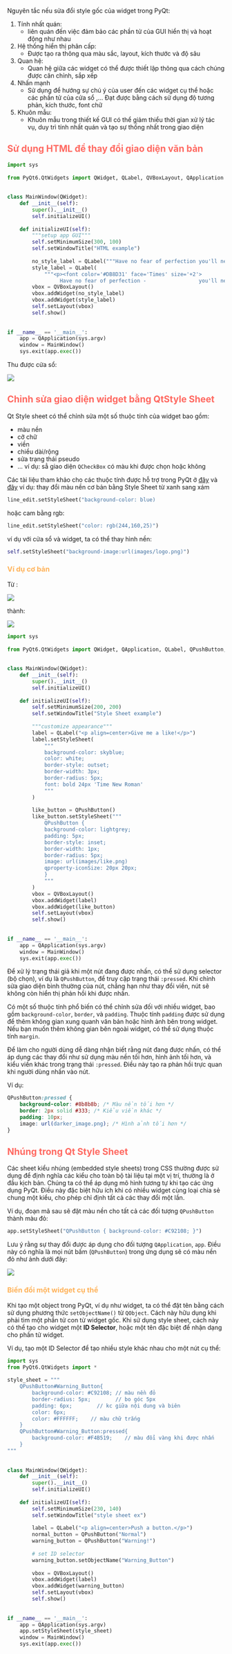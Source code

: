 Nguyên tắc nếu sửa đổi style gốc của widget trong PyQt:
1. Tính nhất quán:
	- liên quán đến việc đảm bảo các phần tử của GUI hiển thị và hoạt động như nhau 
2. Hệ thống hiển thị phân cấp:
	- Được tạo ra thông qua màu sắc, layout, kích thước và độ sâu
3. Quan hệ:
	- Quan hệ giữa các widget có thể được thiết lập thông qua cách chúng được căn chỉnh, sắp xếp
4. Nhấn mạnh
	- Sử dụng để hướng sự chú ý của user đến các widget cụ thể hoặc các phần tử của cửa sổ ,... Đạt được bằng cách sử dụng độ tương phản, kích thước, font chữ
5. Khuôn mẫu:
	- Khuôn mẫu trong thiết kế GUI có thể giảm thiểu thời gian xử lý tác vụ, duy trì tính nhất quán và tạo sự thống nhất trong giao diện

## <span style="color:rgb(255, 105, 97)">Sử dụng HTML để thay đổi giao diện văn bản</span> 

```python
import sys  
  
from PyQt6.QtWidgets import QWidget, QLabel, QVBoxLayout, QApplication  
  
  
class MainWindow(QWidget):  
    def __init__(self):  
        super().__init__()  
        self.initializeUI()  
  
    def initializeUI(self):  
        """setup app GUI"""  
        self.setMinimumSize(300, 100)  
        self.setWindowTitle("HTML example")  
  
        no_style_label = QLabel("""Have no fear of perfection you'll never reach it. - Salvador Dali""")  
        style_label = QLabel(  
            """<p><font color='#DB8D31' face='Times' size='+2'>  
                 Have no fear of perfection -                 you'll never reach it.</font></p>                 <p align='right'>                 <b> - <i>Salvador Dali</i></b></p>"""        )  
        vbox = QVBoxLayout()  
        vbox.addWidget(no_style_label)  
        vbox.addWidget(style_label)  
        self.setLayout(vbox)  
        self.show()  
  
  
if __name__ == '__main__':  
    app = QApplication(sys.argv)  
    window = MainWindow()  
    sys.exit(app.exec())
```

Thu được cửa sổ:

![](Pasted%20image%2020240815142259.png)
## <span style="color:rgb(255, 105, 97)">Chỉnh sửa giao diện widget bằng QtStyle Sheet</span> 

Qt Style sheet có thể chỉnh sửa một số thuộc tính của widget bao gồm:
- màu nền
- cỡ chữ
- viền
- chiều dài/rộng
- sửa trạng thái pseudo 
- ...
ví dụ: sẳ giao diện `QCheckBox` có màu khi được chọn hoặc không

Các tài liệu tham khảo cho các thuộc tính được hỗ trợ trong PyQt ở [đây](https://doc.qt.io/qt-6/stylesheet-reference.html) và [đây](https://doc.qt.io/qt-6/stylesheet-examples.html)
ví dụ: thay đổi màu nền cơ bản bằng Style Sheet từ xanh sang xám 
```python
line_edit.setStyleSheet("background-color: blue)
```
hoặc cam bằng rgb:
```python
line_edit.setStyleSheet("color: rgb(244,160,25)")
```

ví dụ với cửa sổ và widget, ta có thể thay hình nền:
```python
self.setStyleSheet("background-image:url(images/logo.png)")
```


### <span style="color:rgb(255, 179, 91)">Ví dụ cơ bản</span> 

Từ :

![](Pasted%20image%2020240816155141.png)

thành: 

![](Pasted%20image%2020240816155152.png)


```python
import sys  
  
from PyQt6.QtWidgets import QWidget, QApplication, QLabel, QPushButton, QVBoxLayout  
  
  
class MainWindow(QWidget):  
    def __init__(self):  
        super().__init__()  
        self.initializeUI()  
  
    def initializeUI(self):  
        self.setMinimumSize(200, 200)  
        self.setWindowTitle("Style Sheet example")  
  
        """customize appearance"""  
        label = QLabel("<p align=center>Give me a like!</p>")  
        label.setStyleSheet(  
            """  
            background-color: skyblue;            
            color: white;            
            border-style: outset;            
            border-width: 3px;            
            border-radius: 5px;            
            font: bold 24px 'Time New Roman'            
            """        
        )  
  
        like_button = QPushButton()  
        like_button.setStyleSheet("""  
            QPushButton {
            background-color: lightgrey;            
            padding: 5px;            
            border-style: inset;            
            border-width: 1px;            
            border-radius: 5px;            
            image: url(images/like.png)            
            qproperty-iconSize: 20px 20px;
            }        
            """
        )  
        vbox = QVBoxLayout()  
        vbox.addWidget(label)  
        vbox.addWidget(like_button)  
        self.setLayout(vbox)  
        self.show()  
  
  
if __name__ == '__main__':  
    app = QApplication(sys.argv)  
    window = MainWindow()  
    sys.exit(app.exec())
```

Để xử lý trạng thái giả khi một nút đang được nhấn, có thể sử dụng selector (bộ chọn), ví dụ là `QPushButton`, để truy cập trạng thái `:pressed`. Khi chỉnh sửa giao diện bình thường của nút, chẳng hạn như thay đổi viền, nút sẽ không còn hiển thị phản hồi khi được nhấn.

Có một số thuộc tính phổ biến có thể chỉnh sửa đối với nhiều widget, bao gồm `background-color`, `border`, và `padding`. Thuộc tính `padding` được sử dụng để thêm không gian xung quanh văn bản hoặc hình ảnh bên trong widget. Nếu bạn muốn thêm không gian bên ngoài widget, có thể sử dụng thuộc tính `margin`.

Để làm cho người dùng dễ dàng nhận biết rằng nút đang được nhấn, có thể áp dụng các thay đổi như sử dụng màu nền tối hơn, hình ảnh tối hơn, và kiểu viền khác trong trạng thái `:pressed`. Điều này tạo ra phản hồi trực quan khi người dùng nhấn vào nút.

Ví dụ:
```css
QPushButton:pressed {
    background-color: #8b8b8b; /* Màu nền tối hơn */
    border: 2px solid #333; /* Kiểu viền khác */
    padding: 10px;
    image: url(darker_image.png); /* Hình ảnh tối hơn */
}
```

## <span style="color:rgb(255, 105, 97)">Nhúng trong Qt Style Sheet</span> 

Các sheet kiểu nhúng (embedded style sheets) trong CSS thường được sử dụng để định nghĩa các kiểu cho toàn bộ tài liệu tại một vị trí, thường là ở đầu kịch bản. Chúng ta có thể áp dụng mô hình tương tự khi tạo các ứng dụng PyQt. Điều này đặc biệt hữu ích khi có nhiều widget cùng loại chia sẻ chung một kiểu, cho phép chỉ định tất cả các thay đổi một lần.

Ví dụ, đoạn mã sau sẽ đặt màu nền cho tất cả các đối tượng `QPushButton` thành màu đỏ:

```python
app.setStyleSheet("QPushButton { background-color: #C92108; }")
```

Lưu ý rằng sự thay đổi được áp dụng cho đối tượng `QApplication`, `app`. Điều này có nghĩa là mọi nút bấm (`QPushButton`) trong ứng dụng sẽ có màu nền đỏ như ảnh dưới đây:

![](Pasted%20image%2020240816163558.png)


### <span style="color:rgb(255, 179, 91)">Biến đổi một widget cụ thể</span> 

Khi tạo một object trong PyQt, ví dụ như widget, ta có thể đặt tên bằng cách sử dụng phương thức `setObjectName()` từ `QObject`. Cách này hữu dụng khi phải tìm một phần tử con từ widget gốc. Khi sử dụng style sheet, cách này có thể tạo cho widget một **ID Selector**, hoặc một tên đặc biệt để nhận dạng cho phần tử widget.

Ví dụ, tạo một ID Selector để tạo nhiều style khác nhau cho một nút cụ thể:
```python
import sys  
from PyQt6.QtWidgets import *  
  
style_sheet = """  
    QPushButton#Warning_Button{        
	    background-color: #C92108; // màu nền đỏ       
	    border-radius: 5px;        // bo góc 5px
	    padding: 6px;        // kc giữa nội dung và biên
	    color: 6px;        
	    color: #FFFFFF;    // màu chữ trắng
	}    
	QPushButton#Warning_Button:pressed{        
		background-color: #F4B519;    // màu đổi vàng khi được nhấn
	}
"""  
  
  
class MainWindow(QWidget):  
    def __init__(self):  
        super().__init__()  
        self.initializeUI()  
  
    def initializeUI(self):  
        self.setMinimumSize(230, 140)  
        self.setWindowTitle("style sheet ex")  
  
        label = QLabel("<p align=center>Push a button.</p>")  
        normal_button = QPushButton("Normal")  
        warning_button = QPushButton("Warning!")  
  
        # set ID selector  
        warning_button.setObjectName("Warning_Button")  
  
        vbox = QVBoxLayout()  
        vbox.addWidget(label)  
        vbox.addWidget(warning_button)  
        self.setLayout(vbox)  
        self.show()  
  
  
if __name__ == '__main__':  
    app = QApplication(sys.argv)  
    app.setStyleSheet(style_sheet)  
    window = MainWindow()  
    sys.exit(app.exec())
```